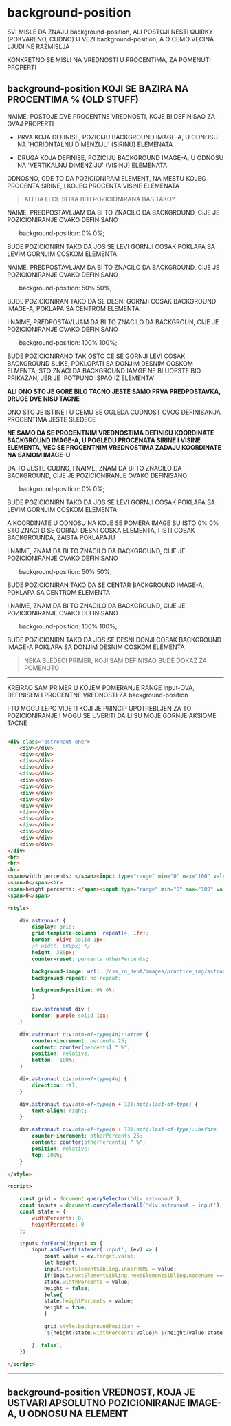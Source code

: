 # background-position

SVI MISLE DA ZNAJU background-position, ALI POSTOJI NESTI QUIRKY (POKVARENO, CUDNO) U VEZI background-position, A O CEMO VECINA LJUDI NE RAZMISLJA

KONKRETNO SE MISLI NA VREDNOSTI U PROCENTIMA, ZA POMENUTI PROPERTI

## background-position KOJI SE BAZIRA NA PROCENTIMA % (OLD STUFF)

NAIME, POSTOJE DVE PROCENTNE VREDNOSTI, KOJE BI DEFINISAO ZA OVAJ PROPERTI

- PRVA KOJA DEFINISE, POZICIJU BACKGROUND IMAGE-A, U ODNOSU NA 'HORIONTALNU DIMENZIJU' (SIRINU) ELEMENATA

- DRUGA KOJA DEFINISE, POZICIJU BACKGROUND IMAGE-A, U ODNOSU NA 'VERTIKALNU DIMENZIJU' (VISINU) ELEMENATA

ODNOSNO, GDE TO DA POZICIONIRAM ELEMENT, NA MESTU KOJEG PROCENTA SIRINE, I KOJEG PROCENTA VISINE ELEMENATA

> ALI DA LI CE SLIKA BITI POZICIONIRANA BAS TAKO?

NAIME, PREDPOSTAVLJAM DA BI TO ZNACILO DA BACKGROUND, CIJE JE POZICIONIRANJE OVAKO DEFINISANO

&nbsp;&nbsp;&nbsp;&nbsp;&nbsp;&nbsp; background-position: 0% 0%;

BUDE POZICIONIRN TAKO DA JOS SE LEVI GORNJI COSAK POKLAPA SA LEVIM GORNJIM COSKOM ELEMENTA

NAIME, PREDPOSTAVLJAM DA BI TO ZNACILO DA BACKGROUND, CIJE JE POZICIONIRANJE OVAKO DEFINISANO

&nbsp;&nbsp;&nbsp;&nbsp;&nbsp;&nbsp; background-position: 50% 50%;

BUDE POZICIONIRAN TAKO DA SE DESNI GORNJI COSAK BACKGROUND IMAGE-A, POKLAPA SA CENTROM ELEMENTA

I NAIME, PREDPOSTAVLJAM DA BI TO ZNACILO DA BACKGROUN, CIJE JE POZICIONIRANJE OVAKO DEFINISANO

&nbsp;&nbsp;&nbsp;&nbsp;&nbsp;&nbsp; background-position: 100% 100%;

BUDE POZICIONIRANO TAK OSTO CE SE GORNJI LEVI COSAK BACKGROUND SLIKE, POKLOPATI SA DONJIM DESNIM COSKOM ELMENTA; STO ZNACI DA BACKGROUND IAMGE NE BI UOPSTE BIO PRIKAZAN, JER JE 'POTPUNO ISPAO IZ ELEMENTA'

**ALI ONO STO JE GORE BILO TACNO JESTE SAMO PRVA PREDPOSTAVKA, DRUGE DVE NISU TACNE**

ONO STO JE ISTINE I U CEMU SE OGLEDA CUDNOST OVOG DEFINISANJA PROCENTIMA JESTE SLEDECE

**NE SAMO DA SE PROCENTNIM VREDNOSTIMA DEFINISU KOORDINATE BACKGROUND IMAGE-A, U POGLEDU PROCENATA SIRINE I VISINE ELEMENTA, VEC SE PROCENTNIM VREDNOSTIMA ZADAJU KOORDINATE NA SAMOM IMAGE-U**

DA TO JESTE CUDNO, I NAIME, ZNAM DA BI TO ZNACILO DA BACKGROUND, CIJE JE POZICIONIRANJE OVAKO DEFINISANO

&nbsp;&nbsp;&nbsp;&nbsp;&nbsp;&nbsp; background-position: 0% 0%;

BUDE POZICIONIRN TAKO DA JOS SE LEVI GORNJI COSAK POKLAPA SA LEVIM GORNJIM COSKOM ELEMENTA

A KOORDINATE U ODNOSU NA KOJE SE POMERA IMAGE SU ISTO 0% 0% STO ZNACI D SE GORNJI DESNI COSKA ELEMENTA, I ISTI COSAK BACKGROUNDA, ZAISTA POKLAPAJU

I NAIME, ZNAM DA BI TO ZNACILO DA BACKGROUND, CIJE JE POZICIONIRANJE OVAKO DEFINISANO

&nbsp;&nbsp;&nbsp;&nbsp;&nbsp;&nbsp; background-position: 50% 50%;

BUDE POZICIONIRAN TAKO DA SE CENTAR BACKGROUND IMAGE-A, POKLAPA SA CENTROM ELEMENTA

I NAIME, ZNAM DA BI TO ZNACILO DA BACKGROUND, CIJE JE POZICIONIRANJE OVAKO DEFINISANO

&nbsp;&nbsp;&nbsp;&nbsp;&nbsp;&nbsp; background-position: 100% 100%;

BUDE POZICIONIRN TAKO DA JOS SE DESNI DONJI COSAK BACKGROUND IMAGE-A POKLAPA SA DONJIM DESNIM COSKOM ELEMENTA

> NEKA SLEDECI PRIMER, KOJI SAM DEFINISAO BUDE DOKAZ ZA POMENUTO

****

KREIRAO SAM PRIMER U KOJEM POMERANJE RANGE input-OVA, DEFINISEM I PROCENTNE VREDNOSTI ZA background-position

I TU MOGU LEPO VIDETI KOJI JE PRINCIP UPOTREBLJEN ZA TO POZICIONIRANJE I MOGU SE UVERITI DA LI SU MOJE GORNJE AKSIOME TACNE

```HTML

<div class="astronaut one">
    <div></div>
    <div></div>
    <div></div>
    <div></div>
    <div></div>
    <div></div>
    <div></div>
    <div></div>
    <div></div>
    <div></div>
    <div></div>
    <div></div>
    <div></div>
    <div></div>
    <div></div>
    <div></div>
</div>
<br>
<br>
<br>
<span>width percents: </span><input type="range" min="0" max="100" value="0">
<span>0</span><br>
<span>height percents: </span><input type="range" min="0" max="100" value="0">
<span>0</span>

<style>

    div.astronaut {
        display: grid;
        grid-template-columns: repeat(4, 1fr);
        border: olive solid 1px;
        /* width: 600px; */
        height: 380px;
        counter-reset: percents otherPercents;

        background-image: url(../css_in_dept/images/practice_img/astronaut.jpg);
        background-repeat: no-repeat;

        background-position: 0% 0%;
        }

        div.astronaut div {
        border: purple solid 1px;
    }

    div.astronaut div:nth-of-type(4n)::after {
        counter-increment: percents 25;
        content: counter(percents) " %";
        position: relative;
        bottom: -100%;
    }

    div.astronaut div:nth-of-type(4n) {
        direction: rtl;
    }

    div.astronaut div:nth-of-type(n + 13):not(:last-of-type) {
        text-align: right;
    }

    div.astronaut div:nth-of-type(n + 13):not(:last-of-type)::before  {
        counter-increment: otherPercents 25;
        content: counter(otherPercents) " %";
        position: relative;
        top: 100%;
    }

</style>

<script>

    const grid = document.querySelector('div.astronaut');
    const inputs = document.querySelectorAll('div.astronaut ~ input');
    const state = {
        widthPercents: 0,
        heightPercents: 0
    };

    inputs.forEach((input) => {
        input.addEventListener('input', (ev) => {
            const value = ev.target.value;
            let height;
            input.nextElementSibling.innerHTML = value;
            if(input.nextElementSibling.nextElementSibling.nodeName === "BR"){
            state.widthPercents = value;
            height = false;
            }else{
            state.heightPercents = value;
            height = true;
            }

            grid.style.backgroundPosition = 
            `${height?state.widthPercents:value}% ${height?value:state.heightPercents}%`;

        }, false);
    });

</script>


```

****

## background-position VREDNOST, KOJA JE USTVARI APSOLUTNO POZICIONIRANJE IMAGE-A, U ODNOSU NA ELEMENT

